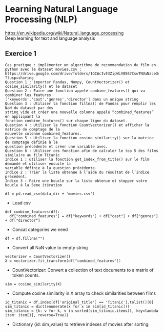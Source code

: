 # Learning Natural Language Processing (NLP)
https://en.wikipedia.org/wiki/Natural_language_processing \
Deep learning for text and language analysis

## Exercice 1
```
Cas pratique : implémenter un algorithme de recommandation de film en
python avec le dataset movies.csv :
https://drive.google.com/drive/folders/1GCWcIvE3ZipWiV8567CswTNUaNzce3s
T?usp=sharing
Question 1 : importer Pandas, Numpy, CountVectorizer() et cosine_similarity() et le dataset
Question 2 : Faire une fonction appelé combine_features() qui va combiner les features
['keywords','cast','genres','director'] dans un unique string
Question 3 : Utiliser la fonction fillna() de Pandas pour remplir les NaN du dataset par des
string vide et créer une nouvelle colonne appelé “combined_features” en appliquant la
fonction combine_features() sur chaque ligne du dataset.
Question 4 : Utiliser la fonction CountVectorizer() et afficher la matrice de comptage de la
nouvelle colonne combined_features.
Question 5 : Utiliser la fonction cosine_similarity() sur la matrice de comptage définie à la
question précédente et créer une variable avec.
Question 6 : Utiliser ces fonction afin de calculer le top 5 des films similaire au film Titanic
Indice 1 : utiliser la fonction get_index_from_title() sur le film demandé et utiliser ensuite la
variable définie à la question précédente.
Indice 2 : Trier la liste obtenue à l’aide du résultat de l’indice précédent.
Indice 3 : Faire une boucle sur la liste obtenue et stopper votre boucle à la 5eme itération
```
```
df = pd.read_csv(data_dir + 'movies.csv')
```
- Load csv

```
def combine_features(df):
  df["combined_features"] = df["keywords"] + df["cast"] + df["genres"] + df["director"]
```
- Concat categories we need

```
df = df.fillna("")
```
- Convert all NaN value to empty string
```
vectorizer = CountVectorizer()
X = vectorizer.fit_transform(df["combined_features"]) 
```
- CountVectorizer: Convert a collection of text documents to a matrix of token counts.

```
sim = cosine_similarity(X)
```
- Compute cosine similarity in X array to check similarities between films

```
id_titanic = df.index[df['original_title'] == 'Titanic'].tolist()[0]
sim_titanic = dict(enumerate(x for x in sim[id_titanic]))
sim_titanic = {k: v for k, v in sorted(sim_titanic.items(), key=lambda item: item[1], reverse=True)}
```
- Dictionary {id: sim_value} to retrieve indexes of movies after sorting 
